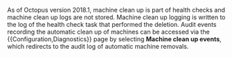 As of Octopus version 2018.1, machine clean up is part of health checks and machine clean up logs are not stored.  Machine clean up logging is written to the log of the health check task that performed the deletion.  Audit events recording the automatic clean up of machines can be accessed via the {{Configuration,Diagnostics}} page by selecting **Machine clean up events**, which redirects to the audit log of automatic machine removals.
